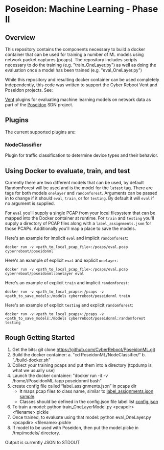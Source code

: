 # Poseidon: Machine Learning - Phase II

## Overview
This repository contains the components necessary to build a docker container that can be used for training a number of ML models using network packet captures (pcaps).  The repository includes scripts necessary to do the training (e.g. "train_OneLayer.py") as well as doing the evaluation once a model has been trained (e.g. "eval_OneLayer.py")

While this repository and resulting docker container can be used completely independently, this code was written to support the Cyber Reboot Vent and Poseidon projects. See:

[Vent](https://github.com/CyberReboot/vent) plugins for evaluating
machine learning models on network data as part of the
[Poseidon](https://github.com/CyberReboot/poseidon) SDN project.

## Plugins
The current supported plugins are:

### NodeClassifier
Plugin for traffic classification to determine device types and their behavior.

## Using Docker to evaluate, train, and test
Currently there are two different models that can be used, by default
RandomForest will be used and is the model for the `latest` tag.  There are
tags for both models `onelayer` and `randomforest`.  Arguments can be passed in
to change if it should `eval`, `train`, or for `testing`.  By default it will
`eval` if no argument is supplied.

For `eval` you'll supply a single PCAP from your local filesystem that can be
mapped into the Docker container at runtime.  For `train` and `testing` you'll
supply a directory of PCAP files along with a `label_assignments.json` for
those PCAPs.  Additionally you'll map a place to save the models.

Here's an example for implicit `eval` and implicit `randomforest`:

```
docker run -v <path_to_local_pcap_file>:/pcaps/eval.pcap cyberreboot/poseidonml
```

Here's an example of explicit `eval` and explicit `onelayer`:

```
docker run -v <path_to_local_pcap_file>:/pcaps/eval.pcap cyberreboot/poseidonml:onelayer eval
```

Here's an example of explicit `train` and implicit `randomforest`:

```
docker run -v <path_to_local_pcaps>:/pcaps -v <path_to_save_models:/models cyberreboot/poseidonml train
```

Here's an example of explicit `testing` and explicit `randomforest`:

```
docker run -v <path_to_local_pcaps>:/pcaps -v <path_to_save_models:/models cyberreboot/poseidonml:randomforest testing
```

## Rough Getting Started
1. Get the bits: git clone https://github.com/CyberReboot/PoseidonML.git
2. Build the docker container:
    a. "cd PoseidonML/NodeClassifier/"
    b. "./build-docker.sh"
3. Collect your training pcaps and put them into a directory (tcpdump is what we usually use)
4. Launch the docker container: "docker run -it -v /home/<user>/PoseidonML:/app poseidonml bash"
5. create config file called “label_assignments.json” in pcaps dir
    - It maps pcap files to class name, similar to [label_assignments.json sample](https://github.com/CyberReboot/PoseidonML/blob/master/NodeClassifier/data/label_assignments.json).
    - Classes should be defined in the config.json file label list [config.json](https://github.com/CyberReboot/PoseidonML/blob/master/NodeClassifier/config.json)
6. To train a model: python train_OneLayerModel.py &lt;pcapdir&gt; &lt;filename&gt;.pickle
7. Once trained, to evaluate using that model: python eval_OneLayer.py &lt;pcapdir&gt; &lt;filename&gt;.pickle
8. If model to be used with Poseidon, then put the model.picke in /tmp/models/ directory.

Output is currently JSON to STDOUT
